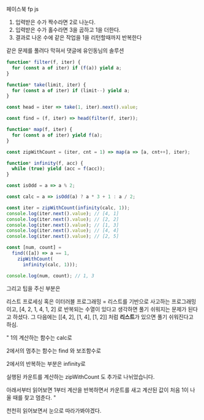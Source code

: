 페이스북 fp js

1. 입력받은 수가 짝수라면 2로 나눈다.
2. 입력받은 수가 홀수라면 3을 곱하고 1을 더한다.
3. 결과로 나온 수에 같은 작업을 1을 리턴할때까지 반복한다

같은 문제를 풀려다 막혀서 댓글에 유인동님의 솔루션

```js
function* filter(f, iter) {
  for (const a of iter) if (f(a)) yield a;
}

function* take(limit, iter) {
  for (const a of iter) if (limit--) yield a;
}

const head = iter => take(1, iter).next().value;

const find = (f, iter) => head(filter(f, iter));

function* map(f, iter) {
  for (const a of iter) yield f(a);
}

const zipWithCount = (iter, cnt = 1) => map(a => [a, cnt++], iter);

function* infinity(f, acc) {
  while (true) yield (acc = f(acc));
}

const isOdd = a => a % 2;

const calc = a => isOdd(a) ? a * 3 + 1 : a / 2;

const iter = zipWithCount(infinity(calc, 1));
console.log(iter.next().value); // [4, 1]
console.log(iter.next().value); // [2, 2]
console.log(iter.next().value); // [1, 3]
console.log(iter.next().value); // [4, 4]
console.log(iter.next().value); // [2, 5]

const [num, count] =
  find(([a]) => a == 1,
    zipWithCount(
      infinity(calc, 1)));

console.log(num, count); // 1, 3
```

그리고 팁을 주신 부분은

리스트 프로세싱 혹은 이터러블 프로그래밍 = 리스트를 기반으로 사고하는 프로그래밍 이고,
[4, 2, 1, 4, 1, 2] 로 반복되는 수열이 있다고 생각하면 풀기 쉬워지는 문제가 된다고 하셨다.
그 다음에는 [[4, 2], [1, 4], [1, 2]] 처럼 <b>리스트</b>가 있으면 풀기 쉬워진다고 하심.

"
   1의 계산하는 함수는 calc로

   2에서의 멈추는 함수는 find 와 보조함수로

   2에서의 반복하는 부분은 infinity로

   실행된 카운트를 계산하는 zipWithCount 도 추가로 나뉘었습니다.

   아래서부터 읽어보면
   1부터 계산을 반복하면서
   카운트를 새고
   계산된 값이 처음 1이 나올 때를 찾고 멈춘다.
"

천천히 읽어보면서 눈으로 따라가봐야겠다. 